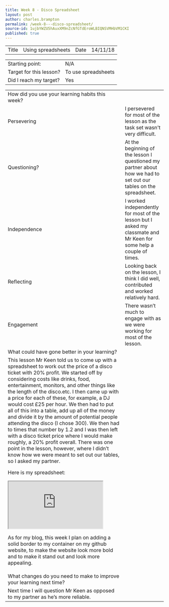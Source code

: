 ```yaml
---
title: Week 8 - Disco Spreadsheet
layout: post
author: charles.brampton
permalink: /week-8---disco-spreadsheet/
source-id: 1ujbYWZU5hAuxXM9nZcNfGTdEroWLBIQNSVMHbVM1CKI
published: true
---
```

<table>
  <tr>
    <td>Title</td>
    <td>Using spreadsheets</td>
    <td>Date</td>
    <td>14/11/18</td>
  </tr>
</table>


<table>
  <tr>
    <td>Starting point:</td>
    <td>N/A</td>
  </tr>
  <tr>
    <td>Target for this lesson?</td>
    <td>To use spreadsheets</td>
  </tr>
  <tr>
    <td>Did I reach my target? </td>
    <td>Yes</td>
  </tr>
</table>


<table>
  <tr>
    <td>How did you use your learning habits this week?</td>
    <td></td>
  </tr>
  <tr>
    <td>Persevering</td>
    <td>I persevered for most of the lesson as the task set wasn't very difficult.</td>
  </tr>
  <tr>
    <td>Questioning?</td>
    <td>At the beginning of the lesson I questioned my partner about how we had to set out our tables on the spreadsheet.</td>
  </tr>
  <tr>
    <td>Independence</td>
    <td>I worked independently for most of the lesson but I asked my classmate and Mr Keen for some help a couple of times.</td>
  </tr>
  <tr>
    <td>Reflecting</td>
    <td>Looking back on the lesson, I think I did well, contributed and worked relatively hard.</td>
  </tr>
  <tr>
    <td>Engagement</td>
    <td>There wasn’t much to engage with as we were working for most of the lesson.</td>
  </tr>
  <tr>
    <td>What could have gone better in your learning?</td>
    <td></td>
  </tr>
  <tr>
    <td>This lesson Mr Keen told us to come up with a spreadsheet to work out the price of a disco ticket with 20% profit. We started off by considering costs like drinks, food, entertainment, monitors, and other things like the length of the disco.etc. I then came up with a price for each of these, for example, a DJ would cost £25 per hour. We then had to put all of this into a table, add up all of the money and divide it by the amount of potential people attending the disco (I chose 300). We then had to times that number by 1.2 and I was then left with a disco ticket price where I would make roughly, a 20% profit overall. There was one point in the lesson, however, where I didn’t know how we were meant to set out our tables, so I asked my partner.

Here is my spreadsheet:

<iframe src="https://docs.google.com/spreadsheets/d/e/2PACX-1vTS-5YOJOYy4OJACDJGK7xTyuLqcxAgQV6rRWcKlaa1KtvwlCpLuxTKDhQgkd6eUrFIODLrzXHHqf74/pubhtml?widget=true&amp;headers=false"></iframe>

As for my blog, this week I plan on adding a solid border to my container on my github website, to make the website look more bold and to make it stand out and look more appealing.</td>
    <td></td>
  </tr>
  <tr>
    <td>What changes do you need to make to improve your learning next time?</td>
    <td></td>
  </tr>
  <tr>
    <td>Next time I will question Mr Keen as opposed to my partner as he’s more reliable.</td>
    <td></td>
  </tr>
</table>


